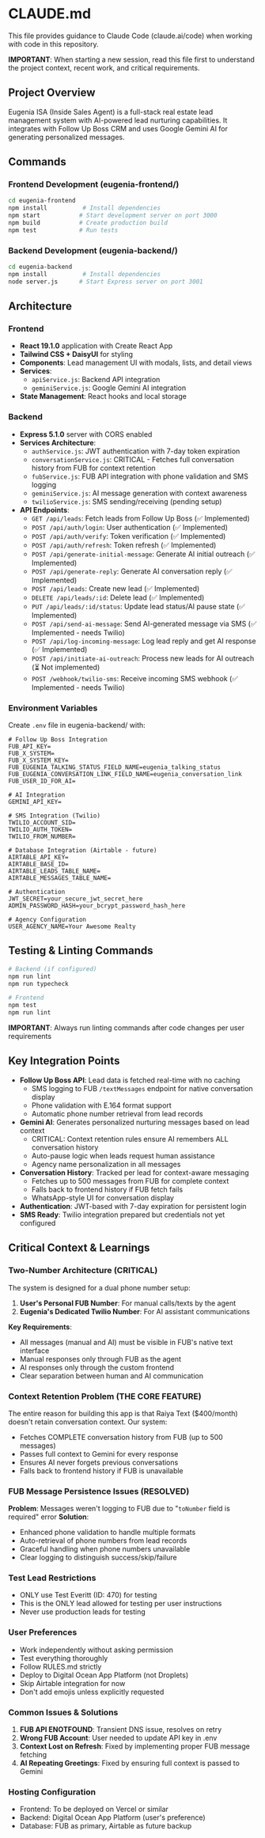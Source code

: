 # CLAUDE.md

This file provides guidance to Claude Code (claude.ai/code) when working with code in this repository.

**IMPORTANT**: When starting a new session, read this file first to understand the project context, recent work, and critical requirements.

## Project Overview
Eugenia ISA (Inside Sales Agent) is a full-stack real estate lead management system with AI-powered lead nurturing capabilities. It integrates with Follow Up Boss CRM and uses Google Gemini AI for generating personalized messages.

## Commands

### Frontend Development (eugenia-frontend/)
```bash
cd eugenia-frontend
npm install          # Install dependencies
npm start           # Start development server on port 3000
npm build           # Create production build
npm test            # Run tests
```

### Backend Development (eugenia-backend/)
```bash
cd eugenia-backend
npm install          # Install dependencies
node server.js      # Start Express server on port 3001
```

## Architecture

### Frontend
- **React 19.1.0** application with Create React App
- **Tailwind CSS + DaisyUI** for styling
- **Components**: Lead management UI with modals, lists, and detail views
- **Services**: 
  - `apiService.js`: Backend API integration
  - `geminiService.js`: Google Gemini AI integration
- **State Management**: React hooks and local storage

### Backend
- **Express 5.1.0** server with CORS enabled
- **Services Architecture**:
  - `authService.js`: JWT authentication with 7-day token expiration
  - `conversationService.js`: CRITICAL - Fetches full conversation history from FUB for context retention
  - `fubService.js`: FUB API integration with phone validation and SMS logging
  - `geminiService.js`: AI message generation with context awareness
  - `twilioService.js`: SMS sending/receiving (pending setup)
- **API Endpoints**:
  - `GET /api/leads`: Fetch leads from Follow Up Boss (✅ Implemented)
  - `POST /api/auth/login`: User authentication (✅ Implemented)
  - `POST /api/auth/verify`: Token verification (✅ Implemented)
  - `POST /api/auth/refresh`: Token refresh (✅ Implemented)
  - `POST /api/generate-initial-message`: Generate AI initial outreach (✅ Implemented)
  - `POST /api/generate-reply`: Generate AI conversation reply (✅ Implemented)
  - `POST /api/leads`: Create new lead (✅ Implemented)
  - `DELETE /api/leads/:id`: Delete lead (✅ Implemented)
  - `PUT /api/leads/:id/status`: Update lead status/AI pause state (✅ Implemented)
  - `POST /api/send-ai-message`: Send AI-generated message via SMS (✅ Implemented - needs Twilio)
  - `POST /api/log-incoming-message`: Log lead reply and get AI response (✅ Implemented)
  - `POST /api/initiate-ai-outreach`: Process new leads for AI outreach (⏳ Not implemented)
  - `POST /webhook/twilio-sms`: Receive incoming SMS webhook (✅ Implemented - needs Twilio)

### Environment Variables
Create `.env` file in eugenia-backend/ with:
```
# Follow Up Boss Integration
FUB_API_KEY=
FUB_X_SYSTEM=
FUB_X_SYSTEM_KEY=
FUB_EUGENIA_TALKING_STATUS_FIELD_NAME=eugenia_talking_status
FUB_EUGENIA_CONVERSATION_LINK_FIELD_NAME=eugenia_conversation_link
FUB_USER_ID_FOR_AI=

# AI Integration
GEMINI_API_KEY=

# SMS Integration (Twilio)
TWILIO_ACCOUNT_SID=
TWILIO_AUTH_TOKEN=
TWILIO_FROM_NUMBER=

# Database Integration (Airtable - future)
AIRTABLE_API_KEY=
AIRTABLE_BASE_ID=
AIRTABLE_LEADS_TABLE_NAME=
AIRTABLE_MESSAGES_TABLE_NAME=

# Authentication
JWT_SECRET=your_secure_jwt_secret_here
ADMIN_PASSWORD_HASH=your_bcrypt_password_hash_here

# Agency Configuration
USER_AGENCY_NAME=Your Awesome Realty
```

## Testing & Linting Commands
```bash
# Backend (if configured)
npm run lint
npm run typecheck

# Frontend
npm test
npm run lint
```
**IMPORTANT**: Always run linting commands after code changes per user requirements

## Key Integration Points
- **Follow Up Boss API**: Lead data is fetched real-time with no caching
  - SMS logging to FUB `/textMessages` endpoint for native conversation display
  - Phone validation with E.164 format support
  - Automatic phone number retrieval from lead records
- **Gemini AI**: Generates personalized nurturing messages based on lead context
  - CRITICAL: Context retention rules ensure AI remembers ALL conversation history
  - Auto-pause logic when leads request human assistance
  - Agency name personalization in all messages
- **Conversation History**: Tracked per lead for context-aware messaging
  - Fetches up to 500 messages from FUB for complete context
  - Falls back to frontend history if FUB fetch fails
  - WhatsApp-style UI for conversation display
- **Authentication**: JWT-based with 7-day expiration for persistent login
- **SMS Ready**: Twilio integration prepared but credentials not yet configured

## Critical Context & Learnings

### Two-Number Architecture (CRITICAL)
The system is designed for a dual phone number setup:
1. **User's Personal FUB Number**: For manual calls/texts by the agent
2. **Eugenia's Dedicated Twilio Number**: For AI assistant communications

**Key Requirements**:
- All messages (manual and AI) must be visible in FUB's native text interface
- Manual responses only through FUB as the agent
- AI responses only through the custom frontend
- Clear separation between human and AI communication

### Context Retention Problem (THE CORE FEATURE)
The entire reason for building this app is that Raiya Text ($400/month) doesn't retain conversation context. Our system:
- Fetches COMPLETE conversation history from FUB (up to 500 messages)
- Passes full context to Gemini for every response
- Ensures AI never forgets previous conversations
- Falls back to frontend history if FUB is unavailable

### FUB Message Persistence Issues (RESOLVED)
**Problem**: Messages weren't logging to FUB due to "`toNumber` field is required" error
**Solution**: 
- Enhanced phone validation to handle multiple formats
- Auto-retrieval of phone numbers from lead records
- Graceful handling when phone numbers unavailable
- Clear logging to distinguish success/skip/failure

### Test Lead Restrictions
- ONLY use Test Everitt (ID: 470) for testing
- This is the ONLY lead allowed for testing per user instructions
- Never use production leads for testing

### User Preferences
- Work independently without asking permission
- Test everything thoroughly
- Follow RULES.md strictly
- Deploy to Digital Ocean App Platform (not Droplets)
- Skip Airtable integration for now
- Don't add emojis unless explicitly requested

### Common Issues & Solutions
1. **FUB API ENOTFOUND**: Transient DNS issue, resolves on retry
2. **Wrong FUB Account**: User needed to update API key in .env
3. **Context Lost on Refresh**: Fixed by implementing proper FUB message fetching
4. **AI Repeating Greetings**: Fixed by ensuring full context is passed to Gemini

### Hosting Configuration
- Frontend: To be deployed on Vercel or similar
- Backend: Digital Ocean App Platform (user's preference)
- Database: FUB as primary, Airtable as future backup